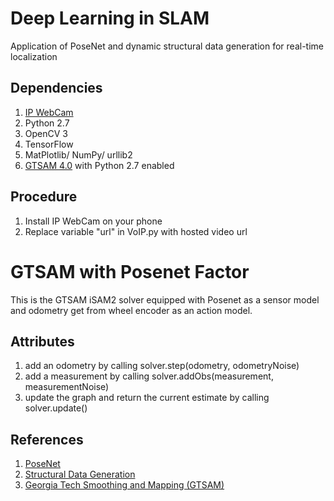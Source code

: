 # Deep Learning in SLAM
Application of PoseNet and dynamic structural data generation for real-time localization

## Dependencies
1. [IP WebCam](https://play.google.com/store/apps/details?id=com.pas.webcam&hl=en) 
2. Python 2.7
3. OpenCV 3
4. TensorFlow
5. MatPlotlib/ NumPy/ urllib2
6. [GTSAM 4.0](https://bitbucket.org/gtborg/gtsam/) with Python 2.7 enabled

## Procedure
1. Install IP WebCam on your phone
2. Replace variable "url" in VoIP.py with hosted video url

# GTSAM with Posenet Factor
This is the GTSAM iSAM2 solver equipped with Posenet as
a sensor model and odometry get from wheel encoder as an
action model.

## Attributes
1. add an odometry by calling solver.step(odometry, odometryNoise)
2. add a measurement by calling solver.addObs(measurement, measurementNoise)
3. update the graph and return the current estimate by calling solver.update()

## References
1. [PoseNet](https://www.cv-foundation.org/openaccess/content_iccv_2015/papers/Kendall_PoseNet_A_Convolutional_ICCV_2015_paper.pdf)
2. [Structural Data Generation](http://ccwu.me/vsfm/vsfm.pdf)
3. [Georgia Tech Smoothing and Mapping (GTSAM)](https://borg.cc.gatech.edu/)
